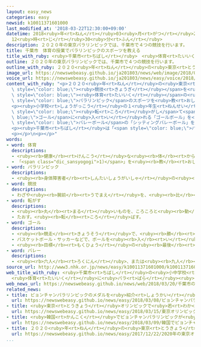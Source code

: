 ```yaml
---
layout: easy_news
categories: easy
newsid: k10011371601000
last_modified_at: '2018-03-22T12:30:00+09:00'
datetime: 2018<ruby>年<rt>ねん</rt></ruby>03<ruby>月<rt>がつ</rt></ruby>22<ruby>日<rt>にち</rt></ruby>
  12<ruby>時<rt>じ</rt></ruby>30<ruby>分<rt>ふん</rt></ruby>
description: ２０２０年の東京パラリンピックでは、千葉市で４つの競技を行います。
title: 千葉市　体育の授業でパラリンピックのスポーツを教える
title_with_ruby: <ruby>千葉市<rt>ちばし</rt></ruby>　<ruby>体育<rt>たいいく</rt></ruby>の<ruby>授業<rt>じゅぎょう</rt></ruby>でパラリンピックのスポーツを<ruby>教<rt>おし</rt></ruby>える
outline: ２０２０年の東京パラリンピックでは、千葉市で４つの競技を行います。
outline_with_ruby: ２０２０<ruby>年<rt>ねん</rt></ruby>の<ruby>東京<rt>とうきょう</rt></ruby>パラリンピックでは、<ruby>千葉市<rt>ちばし</rt></ruby>で４つの<ruby>競技<rt>きょうぎ</rt></ruby>を<ruby>行<rt>おこな</rt></ruby>います。
image_url: https://newswebeasy.github.io/ja201803/news/web/image/2018/03/20/K10011371601_1803200638_1803200657_01_03.jpg
voice_url: https://newswebeasy.github.io/ja201803/news/easy/voice/2018/03/22/k10011371601000.mp3
content_with_ruby: "<p>２０２０<ruby>年<rt>ねん</rt></ruby>の<ruby>東京<rt>とうきょう</rt></ruby>パラリンピックでは、<ruby>千葉市<rt>ちばし</rt></ruby>で４つの<span\
  \ style=\"color: blue;\"><ruby>競技<rt>きょうぎ</rt></ruby></span>を<ruby>行<rt>おこな</rt></ruby>います。<ruby>千葉市<rt>ちばし</rt></ruby>では<ruby>去年<rt>きょねん</rt></ruby>９<ruby>月<rt>がつ</rt></ruby>から、いくつかの<ruby>学校<rt>がっこう</rt></ruby>の<span\
  \ style=\"color: blue;\"><ruby>体育<rt>たいいく</rt></ruby></span>の<ruby>授業<rt>じゅぎょう</rt></ruby>で<span\
  \ style=\"color: blue;\">パラリンピック</span>のスポーツを<ruby>教<rt>おし</rt></ruby>えています。<ruby>今年<rt>ことし</rt></ruby>の４<ruby>月<rt>がつ</rt></ruby>からは<ruby>千葉市<rt>ちばし</rt></ruby>の<ruby>全部<rt>ぜんぶ</rt></ruby>の<ruby>小学校<rt>しょうがっこう</rt></ruby>と<ruby>中学校<rt>ちゅうがっこう</rt></ruby>で<ruby>教<rt>おし</rt></ruby>えることになりました。</p>\n\
  <p><ruby>小学校<rt>しょうがっこう</rt></ruby>の１<ruby>年生<rt>ねんせい</rt></ruby>から３<ruby>年生<rt>ねんせい</rt></ruby>には、ボールを<span\
  \ style=\"color: blue;\"><ruby>転<rt>ころ</rt></ruby>がし</span>て<span style=\"color:\
  \ blue;\">ゴール</span>に<ruby>入<rt>い</rt></ruby>れる「ゴールボール」を<ruby>教<rt>おし</rt></ruby>えます。<ruby>小学校<rt>しょうがっこう</rt></ruby>の４<ruby>年生<rt>ねんせい</rt></ruby>から<ruby>中学校<rt>ちゅうがっこう</rt></ruby>の<ruby>生徒<rt>せいと</rt></ruby>には、<ruby>座<rt>すわ</rt></ruby>って<ruby>行<rt>おこな</rt></ruby>う<span\
  \ style=\"color: blue;\">バレーボール</span>の「シッティングバレーボール」を<ruby>教<rt>おし</rt></ruby>えます。ボールなど<ruby>必要<rt>ひつよう</rt></ruby>な<ruby>道具<rt>どうぐ</rt></ruby>は<ruby>市<rt>し</rt></ruby>が<ruby>準備<rt>じゅんび</rt></ruby>します。</p>\n\
  <p><ruby>千葉市<rt>ちばし</rt></ruby>は「<span style=\"color: blue;\">パラリンピック</span>のスポーツを<ruby>知<rt>し</rt></ruby>って、<ruby>東京<rt>とうきょう</rt></ruby>パラリンピックに<ruby>興味<rt>きょうみ</rt></ruby>を<ruby>持<rt>も</rt></ruby>ってほしいです」と<ruby>話<rt>はな</rt></ruby>しています。</p>\n\
  <p></p>\n<p></p>"
words:
- word: 体育
  descriptions:
  - <ruby><rb>健康</rb><rt>けんこう</rt></ruby>な<ruby><rb>体</rb><rt>からだ</rt></ruby>を<ruby><rb>作</rb><rt>つく</rt></ruby>るための<ruby><rb>運動</rb><rt>うんどう</rt></ruby>や<ruby><rb>教育</rb><rt>きょういく</rt></ruby>。
  - 「<span class="dic_sansyogogi">1)</span>」を<ruby><rb>教</rb><rt>おし</rt></ruby>える<ruby><rb>教科</rb><rt>きょうか</rt></ruby>。
- word: パラリンピック
  descriptions:
  - <ruby><rb>身体障害者</rb><rt>しんたいしょうがいしゃ</rt></ruby>の<ruby><rb>国際</rb><rt>こくさい</rt></ruby>スポーツ<ruby><rb>大会</rb><rt>たいかい</rt></ruby>。<ruby><rb>四年</rb><rt>よねん</rt></ruby>に<ruby><rb>一度</rb><rt>いちど</rt></ruby>、オリンピック<ruby><rb>開催地</rb><rt>かいさいち</rt></ruby>で<ruby><rb>行</rb><rt>おこな</rt></ruby>われる。
- word: 競技
  descriptions:
  - わざや<ruby><rb>腕前</rb><rt>うでまえ</rt></ruby>を、<ruby><rb>比</rb><rt>くら</rt></ruby>べ<ruby><rb>合</rb><rt>あ</rt></ruby>うこと。<ruby><rb>特</rb><rt>とく</rt></ruby>にスポーツで、<ruby><rb>勝</rb><rt>か</rt></ruby>ち<ruby><rb>負</rb><rt>ま</rt></ruby>けを<ruby><rb>争</rb><rt>あらそ</rt></ruby>うこと。
- word: 転がす
  descriptions:
  - <ruby><rb>丸</rb><rt>まる</rt></ruby>いものを、ころころと<ruby><rb>動</rb><rt>うご</rt></ruby>かす。
  - たおす。<ruby><rb>転</rb><rt>ころ</rt></ruby>ばす。
- word: ゴール
  descriptions:
  - <ruby><rb>競走</rb><rt>きょうそう</rt></ruby>で、<ruby><rb>勝</rb><rt>か</rt></ruby>ち<ruby><rb>負</rb><rt>ま</rt></ruby>けを<ruby><rb>決</rb><rt>き</rt></ruby>める<ruby><rb>所</rb><rt>ところ</rt></ruby>。<ruby><rb>決勝点</rb><rt>けっしょうてん</rt></ruby>。
  - バスケットボール・サッカーなどで、ボールを<ruby><rb>入</rb><rt>い</rt></ruby>れると<ruby><rb>点</rb><rt>てん</rt></ruby>になる<ruby><rb>所</rb><rt>ところ</rt></ruby>。また、そこにボールを<ruby><rb>入</rb><rt>い</rt></ruby>れること。
  - <ruby><rb>目標</rb><rt>もくひょう</rt></ruby>の<ruby><rb>最後</rb><rt>さいご</rt></ruby>の<ruby><rb>点</rb><rt>てん</rt></ruby>。
- word: バレー
  descriptions:
  - <ruby><rb>六人</rb><rt>ろくにん</rt></ruby>、または<ruby><rb>九人</rb><rt>くにん</rt></ruby>ずつのチームが、ネットをはさんで、ボールを<ruby><rb>落</rb><rt>お</rt></ruby>とさないように<ruby><rb>手</rb><rt>て</rt></ruby>で<ruby><rb>打</rb><rt>う</rt></ruby>ち<ruby><rb>合</rb><rt>あ</rt></ruby>う<ruby><rb>競技</rb><rt>きょうぎ</rt></ruby>。
source_url: http://www3.nhk.or.jp/news/easy/k10011371601000/k10011371601000.html
web_title_with_ruby: <ruby>千葉市<rt>ちばし</rt></ruby>の<ruby>小中学校<rt>しょうちゅうがっこう</rt></ruby>
  <ruby>体育<rt>たいいく</rt></ruby>に<ruby>パラ<rt>ぱら</rt></ruby><ruby>スポーツ<rt>すぽーつ</rt></ruby><ruby>導入<rt>どうにゅう</rt></ruby>へ
web_news_url: https://newswebeasy.github.io/news/web/2018/03/20/千葉市の小中学校-体育にパラスポーツ導入へ
related_news:
- title: ピョンチャンパラリンピックのメダルを<ruby>紹介<rt>しょうかい</rt></ruby>
  url: https://newswebeasy.github.io/news/easy/2018/03/08/ピョンチャンパラリンピックのメダルを紹介
- title: <ruby>東京<rt>とうきょう</rt></ruby>オリンピックで<ruby>若<rt>わか</rt></ruby>い<ruby>人<rt>ひと</rt></ruby>が<ruby>見<rt>み</rt></ruby>たい<ruby>競技<rt>きょうぎ</rt></ruby>　１<ruby>番<rt>ばん</rt></ruby>はバレーボール
  url: https://newswebeasy.github.io/news/easy/2018/03/15/東京オリンピックで若い人が見たい競技-1番はバレーボール
- title: <ruby>韓国<rt>かんこく</rt></ruby>でピョンチャンパラリンピックが<ruby>始<rt>はじ</rt></ruby>まる
  url: https://newswebeasy.github.io/news/easy/2018/03/09/韓国でピョンチャンパラリンピックが始まる
- title: ２０２０<ruby>年<rt>ねん</rt></ruby>の<ruby>東京<rt>とうきょう</rt></ruby>オリンピックに<ruby>関心<rt>かんしん</rt></ruby>がある<ruby>人<rt>ひと</rt></ruby>は８０％
  url: https://newswebeasy.github.io/news/easy/2017/12/22/2020年の東京オリンピックに関心がある人は80
...
```

